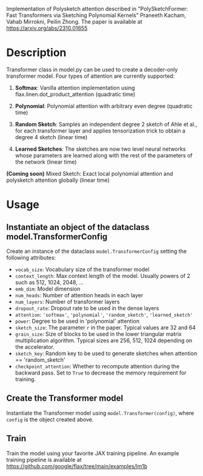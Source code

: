 Implementation of Polysketch attention described in
"PolySketchFormer: Fast Transformers via Sketching Polynomial Kernels" Praneeth Kacham, Vahab Mirrokni, Peilin Zhong. The paper is available at https://arxiv.org/abs/2310.01655

# Description
Transformer class in model.py can be used to create a decoder-only transformer
model. Four types of attention are currently supported:

1. **Softmax**: Vanilla attention implementation using flax.linen.dot_product_attention (quadratic time)

2. **Polynomial**: Polynomial attention with arbitrary even degree (quadratic time)

3. **Random Sketch**: Samples an independent degree 2 sketch of Ahle et al., for each transformer layer and applies tensorization trick to obtain a degree 4 sketch (linear time)

4. **Learned Sketches**: The sketches are now two level neural networks whose parameters are learned along with the rest of the parameters of the network (linear time)

**(Coming soon)** Mixed Sketch: Exact local polynomial attention and polysketch attention globally (linear time)



# Usage

## Instantiate an object of the dataclass model.TransformerConfig
Create an instance of the dataclass ```model.TransformerConfig``` setting the following attributes:

- ```vocab_size```: Vocabulary size of the transformer model
- ```context_length```: Max context length of the model. Usually powers of 2 such as 512, 1024, 2048, ...
- ```emb_dim```: Model dimension
- ```num_heads```: Number of attention heads in each layer
- ```num_layers```: Number of transformer layers
- ```dropout_rate```: Dropout rate to be used in the dense layers
- ```attention```: ```'softmax'```, ```'polynomial'```, ```'random_sketch'```, ```'learned_sketch'```
- ```power```: Degree to be used in 'polynomial' attention
- ```sketch_size```: The parameter ```r``` in the paper. Typical values are 32 and 64
- ```grain_size```: Size of blocks to be used in the lower triangular matrix multiplication algorithm. Typical sizes are 256, 512, 1024 depending on the accelerator.
- ```sketch_key```: Random key to be used to generate sketches when attention == 'random_sketch'
- ```checkpoint_attention```: Whether to recompute attention during the backward pass. Set to ```True``` to decrease the memory requirement for training.

## Create the Transformer model
Instantiate the Transformer model using ```model.Transformer(config)```, where ```config```
is the object created above.

## Train
Train the model using your favorite JAX training pipeline. An example training pipeline is available at https://github.com/google/flax/tree/main/examples/lm1b

